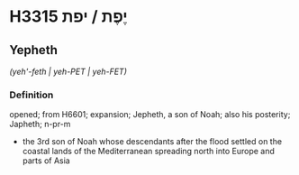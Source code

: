 # H3315 יֶפֶת / יפת

## Yepheth

_(yeh'-feth | yeh-PET | yeh-FET)_

### Definition

opened; from H6601; expansion; Jepheth, a son of Noah; also his posterity; Japheth; n-pr-m

- the 3rd son of Noah whose descendants after the flood settled on the coastal lands of the Mediterranean spreading north into Europe and parts of Asia

